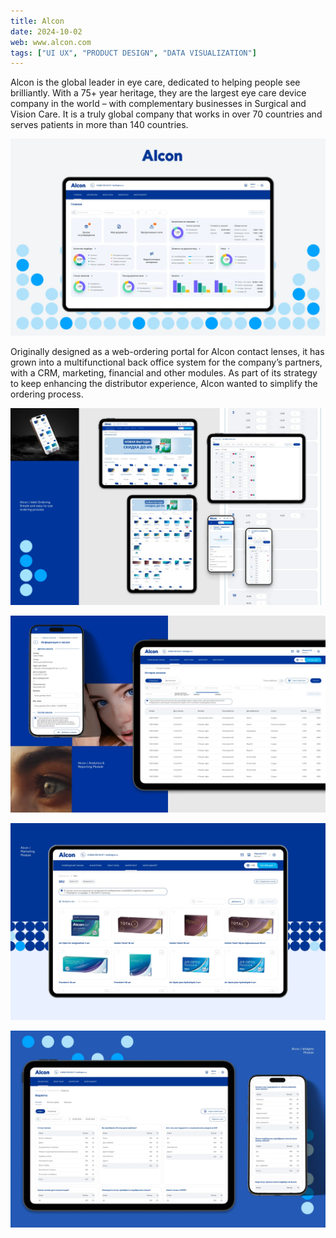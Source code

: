 ```yaml
---
title: Alcon
date: 2024-10-02
web: www.alcon.com
tags: ["UI UX", "PRODUCT DESIGN", "DATA VISUALIZATION"]
---
```


Alcon is the global leader in eye care, dedicated to helping people see brilliantly. With a 75+ year heritage, they are the largest eye care device company in the world – with complementary businesses in Surgical and Vision Care. It is a truly global company that works in over 70 countries and serves patients in more than 140 countries.

![alcon-case-1@2x](./alcon-case-1@2x.webp)

Originally designed as a web-ordering portal for Alcon contact lenses, it has grown into a multifunctional back office system for the company’s partners, with a CRM, marketing, financial and other modules. As part of its strategy to keep enhancing the distributor experience, Alcon wanted to simplify the ordering process.

![alcon-case-2@2x](./alcon-case-2@2x.webp)

![alcon-case-3@2x](./alcon-case-3@2x.webp)

![alcon-case-4@2x](./alcon-case-4@2x.webp)

![alcon-case-5@2x](./alcon-case-5@2x.webp)
